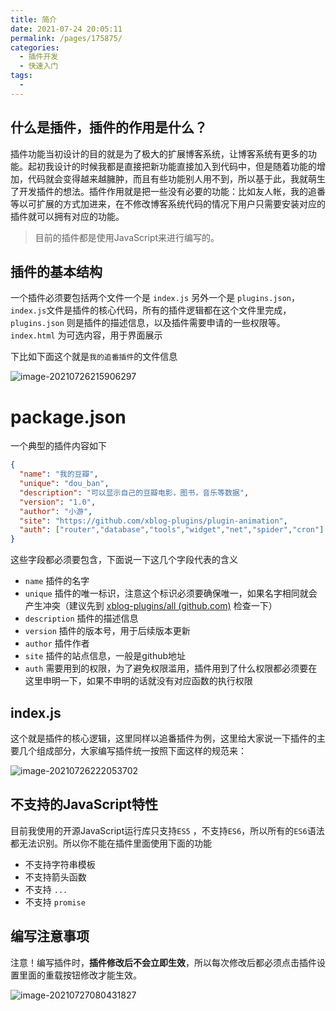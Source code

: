 ```yaml
---
title: 简介
date: 2021-07-24 20:05:11
permalink: /pages/175875/
categories:
  - 插件开发
  - 快速入门
tags:
  - 
---
```


## 什么是插件，插件的作用是什么？

插件功能当初设计的目的就是为了极大的扩展博客系统，让博客系统有更多的功能。起初我设计的时候我都是直接把新功能直接加入到代码中，但是随着功能的增加，代码就会变得越来越臃肿，而且有些功能别人用不到，所以基于此，我就萌生了开发插件的想法。插件作用就是把一些没有必要的功能：比如友人帐，我的追番等以可扩展的方式加进来，在不修改博客系统代码的情况下用户只需要安装对应的插件就可以拥有对应的功能。

> 目前的插件都是使用JavaScript来进行编写的。

## 插件的基本结构

一个插件必须要包括两个文件一个是 `index.js`  另外一个是 `plugins.json`，`index.js`文件是插件的核心代码，所有的插件逻辑都在这个文件里完成，`plugins.json` 则是插件的描述信息，以及插件需要申请的一些权限等。 `index.html` 为可选内容，用于界面展示

下比如下面这个就是`我的追番插件`的文件信息

![image-20210726215906297](https://img.xiaoyou66.com/2021/07/26/3c57166208458.png)

# package.json

一个典型的插件内容如下

```json
{
  "name": "我的豆瓣",
  "unique": "dou_ban",
  "description": "可以显示自己的豆瓣电影，图书，音乐等数据",
  "version": "1.0",
  "author": "小游",
  "site": "https://github.com/xblog-plugins/plugin-animation",
  "auth": ["router","database","tools","widget","net","spider","cron"]
}
```

这些字段都必须要包含，下面说一下这几个字段代表的含义

- `name` 插件的名字
- `unique` 插件的唯一标识，注意这个标识必须要确保唯一，如果名字相同就会产生冲突（建议先到 [xblog-plugins/all (github.com)](https://github.com/xblog-plugins/all) 检查一下）
- `description` 插件的描述信息
- `version` 插件的版本号，用于后续版本更新
- `author` 插件作者
- `site` 插件的站点信息，一般是github地址
- `auth` 需要用到的权限，为了避免权限滥用，插件用到了什么权限都必须要在这里申明一下，如果不申明的话就没有对应函数的执行权限

## index.js

这个就是插件的核心逻辑，这里同样以追番插件为例，这里给大家说一下插件的主要几个组成部分，大家编写插件统一按照下面这样的规范来：

![image-20210726222053702](https://img.xiaoyou66.com/2021/07/26/4874f5c9a5ef9.png)

## 不支持的JavaScript特性

目前我使用的开源JavaScript运行库只支持`ES5` ，不支持`ES6`，所以所有的`ES6`语法都无法识别。所以你不能在插件里面使用下面的功能

- 不支持字符串模板
- 不支持箭头函数
- 不支持 `...`
- 不支持 `promise`



## 编写注意事项

注意！编写插件时，**插件修改后不会立即生效**，所以每次修改后都必须点击插件设置里面的重载按钮修改才能生效。

![image-20210727080431827](https://img.xiaoyou66.com/2021/07/27/51a3b752e7c3a.png)

